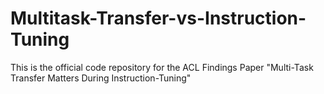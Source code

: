 # Multitask-Transfer-vs-Instruction-Tuning
This is the official code repository for the ACL Findings Paper "Multi-Task Transfer Matters During Instruction-Tuning"
